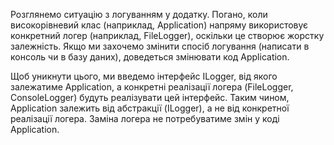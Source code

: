 Розглянемо ситуацію з логуванням у додатку. Погано, коли високорівневий клас (наприклад, Application) напряму використовує конкретний логер (наприклад, FileLogger), оскільки це створює жорстку залежність. Якщо ми захочемо змінити спосіб логування (написати в консоль чи в базу даних), доведеться змінювати код Application.

Щоб уникнути цього, ми введемо інтерфейс ILogger, від якого залежатиме Application, а конкретні реалізації логера (FileLogger, ConsoleLogger) будуть реалізувати цей інтерфейс. Таким чином, Application залежить від абстракції (ILogger), а не від конкретної реалізації логера. Заміна логера не потребуватиме змін у коді Application.
